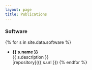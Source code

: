 ```yaml
---
layout: page
title: Publications   
---
```


### Software 
{% for s in site.data.software %} 
* **{{ s.name }}**  
{{ s.description }}  
[repository]({{ s.url }})
{% endfor %}


